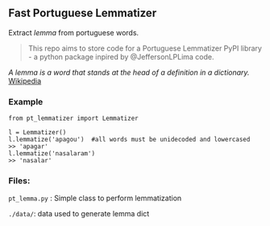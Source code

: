 ## Fast Portuguese Lemmatizer
Extract *lemma* from portuguese words.

> This repo aims to store code for a Portuguese Lemmatizer PyPI library - a python package inpired by @JeffersonLPLima code.

*_A lemma is a word that stands at the head of a definition in a dictionary._* [Wikipedia](https://simple.wikipedia.org/wiki/Lemma_(linguistics)#:~:text=A%20lemma%20is%20a%20word,you%20find%20in%20the%20dictionary.)
### Example
```
from pt_lemmatizer import Lemmatizer

l = Lemmatizer()
l.lemmatize('apagou')  #all words must be unidecoded and lowercased
>> 'apagar'
l.lemmatize('nasalaram')
>> 'nasalar'

```
### Files:

`pt_lemma.py` :  Simple class to perform lemmatization

`./data/`:  data used to generate lemma dict